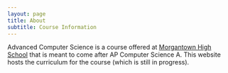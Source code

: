 ```yaml
---
layout: page
title: About
subtitle: Course Information
---
```


Advanced Computer Science is a course offered at [Morgantown High School](https://mohigans.mono.k12.wv.us/) that is meant to come after AP Computer Science A. This website hosts the curriculum for the course (which is still in progress).
